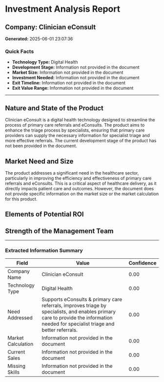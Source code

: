 # Investment Analysis Report

## Company: Clinician eConsult

**Generated:** 2025-06-01 23:07:36

### Quick Facts
- **Technology Type:** Digital Health
- **Development Stage:** Information not provided in the document
- **Market Size:** Information not provided in the document
- **Investment Needed:** Information not provided in the document
- **Exit Timeline:** Information not provided in the document
- **Exit Value Range:** Information not provided in the document

---

## Nature and State of the Product

Clinician eConsult is a digital health technology designed to streamline the process of primary care referrals and eConsults. The product aims to enhance the triage process by specialists, ensuring that primary care providers can supply the necessary information for specialist triage and more effective referrals. The current development stage of the product has not been provided in the document.

## Market Need and Size

The product addresses a significant need in the healthcare sector, particularly in improving the efficiency and effectiveness of primary care referrals and eConsults. This is a critical aspect of healthcare delivery, as it directly impacts patient care and outcomes. However, the document does not provide specific information on the market size or the market calculation for this product.

## Elements of Potential ROI



## Strength of the Management Team



---

### Extracted Information Summary

| Field | Value | Confidence |
|-------|-------|------------|
| Company Name | Clinician eConsult | 0.00 |
| Technology Type | Digital Health | 0.00 |
| Need Addressed | Supports eConsults & primary care referrals, improves triage by specialists, and enables primary care to provide the information needed for specialist triage and better referrals. | 0.00 |
| Market Calculation | Information not provided in the document | 0.00 |
| Current Sales | Information not provided in the document | 0.00 |
| Missing Skills | Information not provided in the document | 0.00 |
